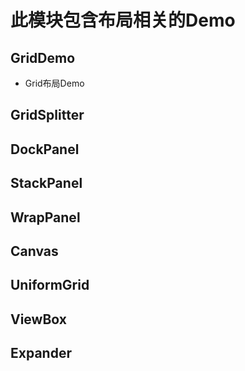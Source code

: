 ﻿# 此模块包含布局相关的Demo

## GridDemo
 - Grid布局Demo

## GridSplitter

## DockPanel

## StackPanel

## WrapPanel

## Canvas

## UniformGrid



## ViewBox

## Expander